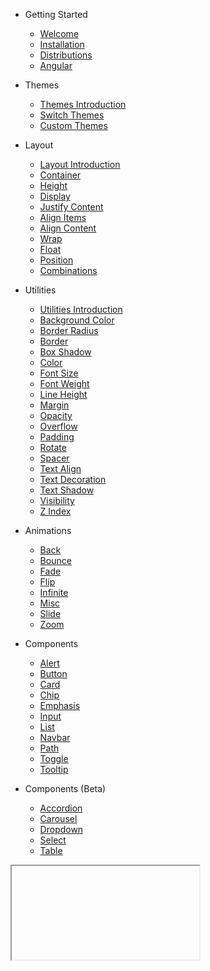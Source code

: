 * <span class="doc-heading">Getting Started</span>
  * [Welcome](README.md)
  * [Installation](getting-started/install.md)
  * [Distributions](getting-started/dist.md)
  * [Angular](getting-started/angular.md)

* <span class="doc-heading">Themes</span>
  * [Themes Introduction](themes/intro.md)
  * [Switch Themes](themes/switch.md)
  * [Custom Themes](themes/custom.md)

* <span class="doc-heading">Layout</span>
  * [Layout Introduction](layout/intro.md)
  * [Container](layout/container.md)
  * [Height](layout/height.md)
  * [Display](layout/display.md)
  * [Justify Content](layout/justify-content.md)
  * [Align Items](layout/align-items.md)
  * [Align Content](layout/align-content.md)
  * [Wrap](layout/wrap.md)
  * [Float](layout/float.md)
  * [Position](layout/position.md)
  * [Combinations](layout/combos.md)

* <span class="doc-heading">Utilities</span>
  * [Utilities Introduction](utilities/intro.md)
  * [Background Color](utilities/background-color.md)
  * [Border Radius](utilities/border-radius.md)
  * [Border](utilities/border.md)
  * [Box Shadow](utilities/box-shadow.md)
  * [Color](utilities/color.md)
  * [Font Size](utilities/font-size.md)
  * [Font Weight](utilities/font-weight.md)
  * [Line Height](utilities/line-height.md)
  * [Margin](utilities/margin.md)
  * [Opacity](utilities/opacity.md)
  * [Overflow](utilities/overflow.md)
  * [Padding](utilities/padding.md)
  * [Rotate](utilities/rotate.md)
  * [Spacer](utilities/spacer.md)
  * [Text Align](utilities/text-align.md)
  * [Text Decoration](utilities/text-decoration.md)
  * [Text Shadow](utilities/text-shadow.md)
  * [Visibility](utilities/visibility.md)
  * [Z Index](utilities/z-index.md)

* <span class="doc-heading">Animations</span>
  * [Back](animations/back.md)
  * [Bounce](animations/bounce.md)
  * [Fade](animations/fade.md)
  * [Flip](animations/flip.md)
  * [Infinite](animations/infinite.md)
  * [Misc](animations/misc.md)
  * [Slide](animations/slide.md)
  * [Zoom](animations/zoom.md)

* <span class="doc-heading">Components</span>
  * [Alert](components/alert.md)
  * [Button](components/button.md)
  * [Card](components/card.md)
  * [Chip](components/chip.md)
  * [Emphasis](components/emphasis.md)
  * [Input](components/input.md)
  * [List](components/list.md)
  * [Navbar](components/navbar.md)
  * [Path](components/path.md)
  * [Toggle](components/toggle.md)
  * [Tooltip](components/tooltip.md)

* <span class="doc-heading">Components (Beta)</span>
  * [Accordion](components-beta/accordion.md)
  * [Carousel](components-beta/carousel.md)
  * [Dropdown](components-beta/dropdown.md)
  * [Select](components-beta/select.md)
  * [Table](components-beta/table.md)

<iframe class="hide" onload="setHeadings()"></iframe>
